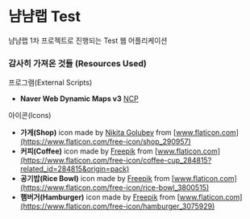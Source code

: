 # 냠냠랩 Test
냠냠랩 1차 프로젝트로 진행되는 Test 웹 어플리케이션

### 감사히 가져온 것들 (Resources Used)
프로그램(External Scripts)
* **Naver Web Dynamic Maps v3** [NCP](https://www.ncloud.com/product/applicationService/maps)


아이콘(Icons)
* **가게(Shop)** icon made by [Nikita Golubev](https://www.flaticon.com/authors/nikita-golubev) from [www.flaticon.com](https://www.flaticon.com/free-icon/shop_290957)
* **커피(Coffee)** icon made by [Freepik](https://www.freepik.com) from [www.flaticon.com](https://www.flaticon.com/free-icon/coffee-cup_284815?related_id=284815&origin=pack)
* **공기밥(Rice Bowl)** icon made by [Freepik](https://www.freepik.com) from [www.flaticon.com](https://www.flaticon.com/free-icon/rice-bowl_3800515)
* **햄버거(Hamburger)** icon made by [Freepik](https://www.freepik.com) from [www.flaticon.com](https://www.flaticon.com/free-icon/hamburger_3075929)